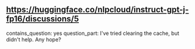 ## https://huggingface.co/nlpcloud/instruct-gpt-j-fp16/discussions/5

contains_question: yes
question_part: I've tried clearing the cache, but didn't help. Any hope?